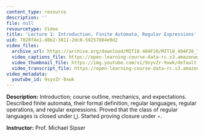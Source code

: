 ```yaml
---
content_type: resource
description: ''
file: null
resourcetype: Video
title: 'Lecture 1: Introduction, Finite Automata, Regular Expressions'
uid: 7028f4e1-d8b2-3811-2dc8-59257684e9d2
video_files:
  archive_url: https://archive.org/download/MIT18.404F20/MIT18_404F20_lec01_300k.mp4
  video_captions_file: https://open-learning-course-data-rc.s3.amazonaws.com/18-404j-theory-of-computation-fall-2020/5f3e3c8a5c2b588e86b99f7291393046_9syvZr-9xwk.vtt
  video_thumbnail_file: https://img.youtube.com/vi/9syvZr-9xwk/default.jpg
  video_transcript_file: https://open-learning-course-data-rc.s3.amazonaws.com/18-404j-theory-of-computation-fall-2020/86305bbfaa2bcc31f8c249142051e037_9syvZr-9xwk.pdf
video_metadata:
  youtube_id: 9syvZr-9xwk
---
```


**Description:** Introduction; course outline, mechanics, and expectations. Described finite automata, their formal definition, regular languages, regular operations, and regular expressions. Proved that the class of regular languages is closed under ⋃. Started proving closure under ◦.

**Instructor:** Prof. Michael Sipser